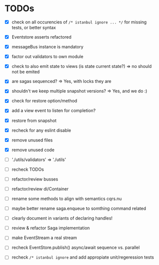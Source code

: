 # TODOs

- [x] check on all occurencies of `/* istanbul ignore ... */` for missing tests, or better syntax
- [x] Eventstore asserts refactored
- [x] messageBus instance is mandatory
- [x] factor out validators to own module
- [x] check to also emit state to views (is state current state?) => no should not be emited
- [x] are sagas sequenced? => Yes, with locks they are
- [x] shouldn't we keep multiple snapshot versions? => Yes, and we do :)
- [x] check for restore option/method
- [x] add a view event to listen for completion?
- [x] restore from snapshot
- [x] recheck for any eslint disable
- [x] remove unused files
- [x] remove unused code

- [ ] './utils/validators' => './utils'

- [ ] recheck TODOs
- [ ] refactor/review busses
- [ ] refactor/review di/Container
- [ ] rename some methods to align with semantics cqrs.nu
- [ ] maybe better rename saga.enqueue to somthing command related
- [ ] clearly document in variants of declaring handles!
- [ ] review & refactor Saga implementation
- [ ] make EventStream a real stream
- [ ] recheck EventStore.publish() async/await sequence vs. parallel
- [ ] recheck `/* istanbul ignore` and add appropiate unit/regeression tests

